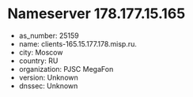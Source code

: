 # Nameserver 178.177.15.165

* as_number: 25159
* name: clients-165.15.177.178.misp.ru.
* city: Moscow
* country: RU
* organization: PJSC MegaFon
* version: Unknown
* dnssec: Unknown
